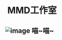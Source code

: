 
 MMD工作室
 ===========
 ![image](https://github.com/babysmm/WB/blob/master/img/page1-img1.png)
 喵~喵~
 -----------
